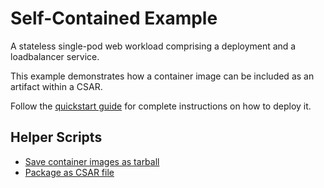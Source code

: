 Self-Contained Example
======================

A stateless single-pod web workload comprising a deployment and a loadbalancer service.

This example demonstrates how a container image can be included as an artifact within a CSAR.

Follow the [quickstart guide](../../QUICKSTART-SELF-CONTAINED.md) for complete instructions
on how to deploy it.


Helper Scripts
--------------

* [Save container images as tarball](scripts/save-container-image)
* [Package as CSAR file](scripts/build-csar)
